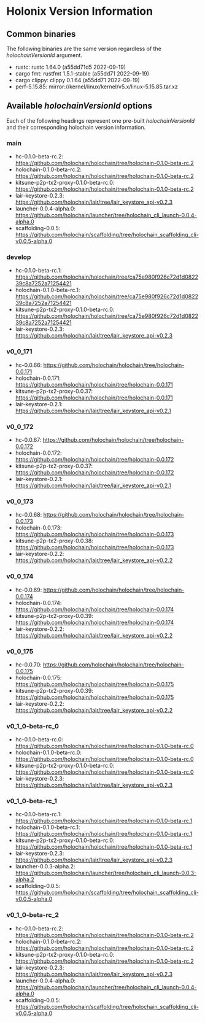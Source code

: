 # Holonix Version Information

## Common binaries
The following binaries are the same version regardless of the _holochainVersionId_ argument.

- rustc: rustc 1.64.0 (a55dd71d5 2022-09-19)
- cargo fmt: rustfmt 1.5.1-stable (a55dd71 2022-09-19)
- cargo clippy: clippy 0.1.64 (a55dd71 2022-09-19)
- perf-5.15.85: mirror://kernel/linux/kernel/v5.x/linux-5.15.85.tar.xz

## Available _holochainVersionId_ options
Each of the following headings represent one pre-built _holochainVersionId_ and their corresponding holochain version information.

### main
- hc-0.1.0-beta-rc.2: https://github.com/holochain/holochain/tree/holochain-0.1.0-beta-rc.2
- holochain-0.1.0-beta-rc.2: https://github.com/holochain/holochain/tree/holochain-0.1.0-beta-rc.2
- kitsune-p2p-tx2-proxy-0.1.0-beta-rc.0: https://github.com/holochain/holochain/tree/holochain-0.1.0-beta-rc.2
- lair-keystore-0.2.3: https://github.com/holochain/lair/tree/lair_keystore_api-v0.2.3
- launcher-0.0.4-alpha.0: https://github.com/holochain/launcher/tree/holochain_cli_launch-0.0.4-alpha.0
- scaffolding-0.0.5: https://github.com/holochain/scaffolding/tree/holochain_scaffolding_cli-v0.0.5-alpha.0

### develop
- hc-0.1.0-beta-rc.1: https://github.com/holochain/holochain/tree/ca75e980f926c72d1d082239c8a7252a71254421
- holochain-0.1.0-beta-rc.1: https://github.com/holochain/holochain/tree/ca75e980f926c72d1d082239c8a7252a71254421
- kitsune-p2p-tx2-proxy-0.1.0-beta-rc.0: https://github.com/holochain/holochain/tree/ca75e980f926c72d1d082239c8a7252a71254421
- lair-keystore-0.2.3: https://github.com/holochain/lair/tree/lair_keystore_api-v0.2.3

### v0_0_171
- hc-0.0.66: https://github.com/holochain/holochain/tree/holochain-0.0.171
- holochain-0.0.171: https://github.com/holochain/holochain/tree/holochain-0.0.171
- kitsune-p2p-tx2-proxy-0.0.37: https://github.com/holochain/holochain/tree/holochain-0.0.171
- lair-keystore-0.2.1: https://github.com/holochain/lair/tree/lair_keystore_api-v0.2.1

### v0_0_172
- hc-0.0.67: https://github.com/holochain/holochain/tree/holochain-0.0.172
- holochain-0.0.172: https://github.com/holochain/holochain/tree/holochain-0.0.172
- kitsune-p2p-tx2-proxy-0.0.37: https://github.com/holochain/holochain/tree/holochain-0.0.172
- lair-keystore-0.2.1: https://github.com/holochain/lair/tree/lair_keystore_api-v0.2.1

### v0_0_173
- hc-0.0.68: https://github.com/holochain/holochain/tree/holochain-0.0.173
- holochain-0.0.173: https://github.com/holochain/holochain/tree/holochain-0.0.173
- kitsune-p2p-tx2-proxy-0.0.38: https://github.com/holochain/holochain/tree/holochain-0.0.173
- lair-keystore-0.2.2: https://github.com/holochain/lair/tree/lair_keystore_api-v0.2.2

### v0_0_174
- hc-0.0.69: https://github.com/holochain/holochain/tree/holochain-0.0.174
- holochain-0.0.174: https://github.com/holochain/holochain/tree/holochain-0.0.174
- kitsune-p2p-tx2-proxy-0.0.39: https://github.com/holochain/holochain/tree/holochain-0.0.174
- lair-keystore-0.2.2: https://github.com/holochain/lair/tree/lair_keystore_api-v0.2.2

### v0_0_175
- hc-0.0.70: https://github.com/holochain/holochain/tree/holochain-0.0.175
- holochain-0.0.175: https://github.com/holochain/holochain/tree/holochain-0.0.175
- kitsune-p2p-tx2-proxy-0.0.39: https://github.com/holochain/holochain/tree/holochain-0.0.175
- lair-keystore-0.2.2: https://github.com/holochain/lair/tree/lair_keystore_api-v0.2.2

### v0_1_0-beta-rc_0
- hc-0.1.0-beta-rc.0: https://github.com/holochain/holochain/tree/holochain-0.1.0-beta-rc.0
- holochain-0.1.0-beta-rc.0: https://github.com/holochain/holochain/tree/holochain-0.1.0-beta-rc.0
- kitsune-p2p-tx2-proxy-0.1.0-beta-rc.0: https://github.com/holochain/holochain/tree/holochain-0.1.0-beta-rc.0
- lair-keystore-0.2.3: https://github.com/holochain/lair/tree/lair_keystore_api-v0.2.3

### v0_1_0-beta-rc_1
- hc-0.1.0-beta-rc.1: https://github.com/holochain/holochain/tree/holochain-0.1.0-beta-rc.1
- holochain-0.1.0-beta-rc.1: https://github.com/holochain/holochain/tree/holochain-0.1.0-beta-rc.1
- kitsune-p2p-tx2-proxy-0.1.0-beta-rc.0: https://github.com/holochain/holochain/tree/holochain-0.1.0-beta-rc.1
- lair-keystore-0.2.3: https://github.com/holochain/lair/tree/lair_keystore_api-v0.2.3
- launcher-0.0.3-alpha.2: https://github.com/holochain/launcher/tree/holochain_cli_launch-0.0.3-alpha.2
- scaffolding-0.0.5: https://github.com/holochain/scaffolding/tree/holochain_scaffolding_cli-v0.0.5-alpha.0

### v0_1_0-beta-rc_2
- hc-0.1.0-beta-rc.2: https://github.com/holochain/holochain/tree/holochain-0.1.0-beta-rc.2
- holochain-0.1.0-beta-rc.2: https://github.com/holochain/holochain/tree/holochain-0.1.0-beta-rc.2
- kitsune-p2p-tx2-proxy-0.1.0-beta-rc.0: https://github.com/holochain/holochain/tree/holochain-0.1.0-beta-rc.2
- lair-keystore-0.2.3: https://github.com/holochain/lair/tree/lair_keystore_api-v0.2.3
- launcher-0.0.4-alpha.0: https://github.com/holochain/launcher/tree/holochain_cli_launch-0.0.4-alpha.0
- scaffolding-0.0.5: https://github.com/holochain/scaffolding/tree/holochain_scaffolding_cli-v0.0.5-alpha.0

